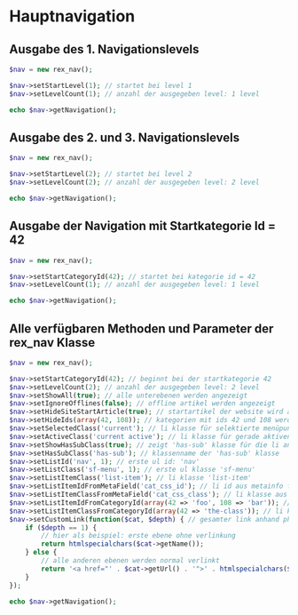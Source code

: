 Hauptnavigation
===============

Ausgabe des 1. Navigationslevels
--------------------------------

```php
$nav = new rex_nav();

$nav->setStartLevel(1); // startet bei level 1
$nav->setLevelCount(1); // anzahl der ausgegeben level: 1 level

echo $nav->getNavigation();
```

Ausgabe des 2. und 3. Navigationslevels
---------------------------------------

```php
$nav = new rex_nav();

$nav->setStartLevel(2); // startet bei level 2
$nav->setLevelCount(2); // anzahl der ausgegeben level: 2 level

echo $nav->getNavigation();
```

Ausgabe der Navigation mit Startkategorie Id = 42
-------------------------------------------------

```php
$nav = new rex_nav();

$nav->setStartCategoryId(42); // startet bei kategorie id = 42
$nav->setLevelCount(1); // anzahl der ausgegeben level: 1 level

echo $nav->getNavigation();
```


Alle verfügbaren Methoden und Parameter der rex_nav Klasse
----------------------------------------------------------

```php
$nav = new rex_nav();

$nav->setStartCategoryId(42); // beginnt bei der startkategorie 42
$nav->setLevelCount(2); // anzahl der ausgegeben level: 2 level
$nav->setShowAll(true); // alle unterebenen werden angezeigt
$nav->setIgnoreOfflines(false); // offline artikel werden angezeigt
$nav->setHideSiteStartArticle(true); // startartikel der website wird ausgeblendet
$nav->setHideIds(array(42, 108)); // kategorien mit ids 42 und 108 werden ausgeblendet
$nav->setSelectedClass('current'); // li klasse für selektierte menüpunkte: 'current'
$nav->setActiveClass('current active'); // li klasse für gerade aktiven menüpunkt: 'current active'
$nav->setShowHasSubClass(true); // zeigt 'has-sub' klasse für die li an
$nav->setHasSubClass('has-sub'); // klassenname der 'has-sub' klasse
$nav->setListId('nav', 1); // erste ul id: 'nav'
$nav->setListClass('sf-menu', 1); // erste ul klasse 'sf-menu'
$nav->setListItemClass('list-item'); // li klasse 'list-item'
$nav->setListItemIdFromMetaField('cat_css_id'); // li id aus metainfo feld: 'cat_css_id'
$nav->setListItemClassFromMetaField('cat_css_class'); // li klasse aus metainfo feld: 'cat_css_class'
$nav->setListItemIdFromCategoryId(array(42 => 'foo', 108 => 'bar')); // li id anhand artikel id
$nav->setListItemClassFromCategoryId(array(42 => 'the-class')); // li klasse anhand artikel id
$nav->setCustomLink(function($cat, $depth) { // gesamter link anhand php funktion
    if ($depth == 1) {
		// hier als beispiel: erste ebene ohne verlinkung
        return htmlspecialchars($cat->getName());
    } else {
		// alle anderen ebenen werden normal verlinkt
        return '<a href="' . $cat->getUrl() . '">' . htmlspecialchars($cat->getName()) . '</a>';
    }
});

echo $nav->getNavigation();
```
